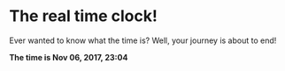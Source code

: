 # The real time clock!

Ever wanted to know what the time is? Well, your journey is about to end!

**The time is Nov 06, 2017, 23:04**